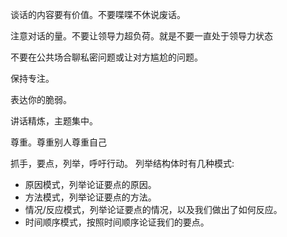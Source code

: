 谈话的内容要有价值。不要喋喋不休说废话。

注意对话的量。不要让领导力超负荷。就是不要一直处于领导力状态

不要在公共场合聊私密问题或让对方尴尬的问题。

保持专注。

表达你的脆弱。

讲话精炼，主题集中。

尊重。尊重别人尊重自己

抓手，要点，列举，呼吁行动。
列举结构体时有几种模式:
* 原因模式，列举论证要点的原因。
* 方法模式，列举论证要点的方法。
* 情况/反应模式，列举论证要点的情况，以及我们做出了如何反应。
* 时间顺序模式，按照时间顺序论证我们的要点。